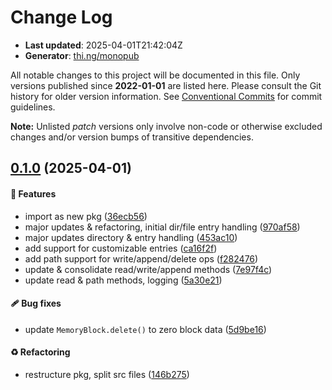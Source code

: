 # Change Log

- **Last updated**: 2025-04-01T21:42:04Z
- **Generator**: [thi.ng/monopub](https://thi.ng/monopub)

All notable changes to this project will be documented in this file.
Only versions published since **2022-01-01** are listed here.
Please consult the Git history for older version information.
See [Conventional Commits](https://conventionalcommits.org/) for commit guidelines.

**Note:** Unlisted _patch_ versions only involve non-code or otherwise excluded changes
and/or version bumps of transitive dependencies.

## [0.1.0](https://github.com/thi-ng/umbrella/tree/@thi.ng/block-fs@0.1.0) (2025-04-01)

#### 🚀 Features

- import as new pkg ([36ecb56](https://github.com/thi-ng/umbrella/commit/36ecb56))
- major updates & refactoring, initial dir/file entry handling ([970af58](https://github.com/thi-ng/umbrella/commit/970af58))
- major updates directory & entry handling ([453ac10](https://github.com/thi-ng/umbrella/commit/453ac10))
- add support for customizable entries ([ca16f2f](https://github.com/thi-ng/umbrella/commit/ca16f2f))
- add path support for write/append/delete ops ([f282476](https://github.com/thi-ng/umbrella/commit/f282476))
- update & consolidate read/write/append methods ([7e97f4c](https://github.com/thi-ng/umbrella/commit/7e97f4c))
- update read & path methods, logging ([5a30e21](https://github.com/thi-ng/umbrella/commit/5a30e21))

#### 🩹 Bug fixes

- update `MemoryBlock.delete()` to zero block data ([5d9be16](https://github.com/thi-ng/umbrella/commit/5d9be16))

#### ♻️ Refactoring

- restructure pkg, split src files ([146b275](https://github.com/thi-ng/umbrella/commit/146b275))

